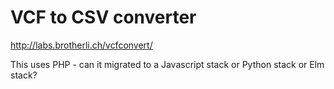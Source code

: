 # VCF to CSV converter

http://labs.brotherli.ch/vcfconvert/

This uses PHP - can it migrated to a Javascript stack or Python stack or Elm stack? 

